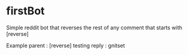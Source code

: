 # firstBot
Simple reddit bot that reverses the rest of any comment that starts with [reverse]

Example
parent : [reverse] testing
reply  : gnitset
